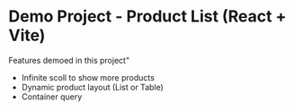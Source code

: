# Demo Project - Product List (React + Vite)

Features demoed in this project"
- Infinite scoll to show more products
- Dynamic product layout (List or Table)
- Container query